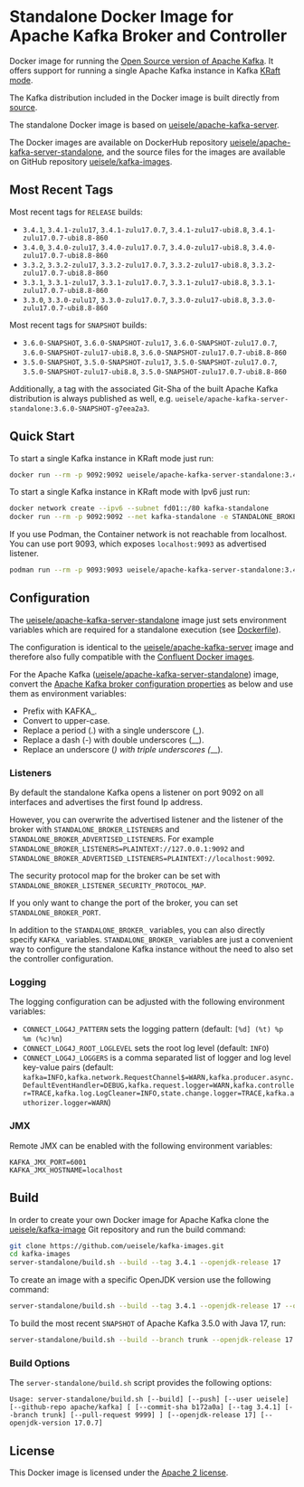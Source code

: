 # Standalone Docker Image for Apache Kafka Broker and Controller

Docker image for running the [Open Source version of Apache Kafka](https://github.com/apache/kafka/).
It offers support for running a single Apache Kafka instance in Kafka [KRaft mode](https://github.com/apache/kafka/blob/3.3.1/config/kraft/README.md).

The Kafka distribution included in the Docker image is built directly from [source](https://github.com/apache/kafka/).

The standalone Docker image is based on [ueisele/apache-kafka-server](https://hub.docker.com/repository/docker/ueisele/apache-kafka-server). 

The Docker images are available on DockerHub repository [ueisele/apache-kafka-server-standalone](https://hub.docker.com/repository/docker/ueisele/apache-kafka-server), and the source files for the images are available on GitHub repository [ueisele/kafka-images](https://github.com/ueisele/kafka-images).

## Most Recent Tags

Most recent tags for `RELEASE` builds:

* `3.4.1`, `3.4.1-zulu17`, `3.4.1-zulu17.0.7`, `3.4.1-zulu17-ubi8.8`, `3.4.1-zulu17.0.7-ubi8.8-860`
* `3.4.0`, `3.4.0-zulu17`, `3.4.0-zulu17.0.7`, `3.4.0-zulu17-ubi8.8`, `3.4.0-zulu17.0.7-ubi8.8-860`
* `3.3.2`, `3.3.2-zulu17`, `3.3.2-zulu17.0.7`, `3.3.2-zulu17-ubi8.8`, `3.3.2-zulu17.0.7-ubi8.8-860`
* `3.3.1`, `3.3.1-zulu17`, `3.3.1-zulu17.0.7`, `3.3.1-zulu17-ubi8.8`, `3.3.1-zulu17.0.7-ubi8.8-860`
* `3.3.0`, `3.3.0-zulu17`, `3.3.0-zulu17.0.7`, `3.3.0-zulu17-ubi8.8`, `3.3.0-zulu17.0.7-ubi8.8-860`

Most recent tags for `SNAPSHOT` builds:

* `3.6.0-SNAPSHOT`, `3.6.0-SNAPSHOT-zulu17`, `3.6.0-SNAPSHOT-zulu17.0.7`, `3.6.0-SNAPSHOT-zulu17-ubi8.8`, `3.6.0-SNAPSHOT-zulu17.0.7-ubi8.8-860`
* `3.5.0-SNAPSHOT`, `3.5.0-SNAPSHOT-zulu17`, `3.5.0-SNAPSHOT-zulu17.0.7`, `3.5.0-SNAPSHOT-zulu17-ubi8.8`, `3.5.0-SNAPSHOT-zulu17.0.7-ubi8.8-860`

Additionally, a tag with the associated Git-Sha of the built Apache Kafka distribution is always published as well, e.g. `ueisele/apache-kafka-server-standalone:3.6.0-SNAPSHOT-g7eea2a3`.

## Quick Start

To start a single Kafka instance in KRaft mode just run: 

```bash
docker run --rm -p 9092:9092 ueisele/apache-kafka-server-standalone:3.4.1
```

To start a single Kafka instance in KRaft mode with Ipv6 just run: 

```bash
docker network create --ipv6 --subnet fd01::/80 kafka-standalone
docker run --rm -p 9092:9092 --net kafka-standalone -e STANDALONE_BROKER_IP_VERSION=ipv6 ueisele/apache-kafka-server-standalone:3.4.1
```

If you use Podman, the Container network is not reachable from localhost.
You can use port 9093, which exposes `localhost:9093` as advertised listener. 

```bash
podman run --rm -p 9093:9093 ueisele/apache-kafka-server-standalone:3.4.1
```

## Configuration

The [ueisele/apache-kafka-server-standalone](https://hub.docker.com/repository/registry-1.docker.io/ueisele/apache-kafka-server/) image just sets environment variables which are required for a standalone execution (see [Dockerfile](server-standalone/Dockerfile.ubi8)). 

The configuration is identical to the [ueisele/apache-kafka-server](https://hub.docker.com/repository/docker/ueisele/apache-kafka-server) image and therefore also fully compatible with the [Confluent Docker images](https://docs.confluent.io/platform/current/installation/docker/config-reference.html#confluent-ak-configuration).

For the Apache Kafka ([ueisele/apache-kafka-server-standalone](https://hub.docker.com/repository/registry-1.docker.io/ueisele/apache-kafka-server/)) image, convert the [Apache Kafka broker configuration properties](https://kafka.apache.org/documentation/#brokerconfigs) as below and use them as environment variables:

* Prefix with KAFKA_.
* Convert to upper-case.
* Replace a period (.) with a single underscore (_).
* Replace a dash (-) with double underscores (__).
* Replace an underscore (_) with triple underscores (___).

### Listeners

By default the standalone Kafka opens a listener on port 9092 on all interfaces and advertises the first found Ip address.

However, you can overwrite the advertised listener and the listener of the broker with `STANDALONE_BROKER_LISTENERS` and `STANDALONE_BROKER_ADVERTISED_LISTENERS`.
For example `STANDALONE_BROKER_LISTENERS=PLAINTEXT://127.0.0.1:9092` and `STANDALONE_BROKER_ADVERTISED_LISTENERS=PLAINTEXT://localhost:9092`.

The security protocol map for the broker can be set with `STANDALONE_BROKER_LISTENER_SECURITY_PROTOCOL_MAP`.

If you only want to change the port of the broker, you can set `STANDALONE_BROKER_PORT`.

In addition to the `STANDALONE_BROKER_` variables, you can also directly specify `KAFKA_` variables.
`STANDALONE_BROKER_` variables are just a convenient way to configure the standalone Kafka instance without the need to also set the controller configuration. 

### Logging

The logging configuration can be adjusted with the following environment variables:

* `CONNECT_LOG4J_PATTERN` sets the logging pattern (default: `[%d] (%t) %p %m (%c)%n`)
* `CONNECT_LOG4J_ROOT_LOGLEVEL` sets the root log level (default: `INFO`)
* `CONNECT_LOG4J_LOGGERS` is a comma separated list of logger and log level key-value pairs 
  (default: `kafka=INFO,kafka.network.RequestChannel$=WARN,kafka.producer.async.DefaultEventHandler=DEBUG,kafka.request.logger=WARN,kafka.controller=TRACE,kafka.log.LogCleaner=INFO,state.change.logger=TRACE,kafka.authorizer.logger=WARN`)

### JMX

Remote JMX can be enabled with the following environment variables:

```properties
KAFKA_JMX_PORT=6001
KAFKA_JMX_HOSTNAME=localhost
```

## Build

In order to create your own Docker image for Apache Kafka clone the [ueisele/kafka-image](https://github.com/ueisele/kafka-images) Git repository and run the build command:

```bash
git clone https://github.com/ueisele/kafka-images.git
cd kafka-images
server-standalone/build.sh --build --tag 3.4.1 --openjdk-release 17
```

To create an image with a specific OpenJDK version use the following command:

```bash
server-standalone/build.sh --build --tag 3.4.1 --openjdk-release 17 --openjdk-version 17.0.7
```

To build the most recent `SNAPSHOT` of Apache Kafka 3.5.0 with Java 17, run:

```bash
server-standalone/build.sh --build --branch trunk --openjdk-release 17
```

### Build Options

The `server-standalone/build.sh` script provides the following options:

`Usage: server-standalone/build.sh [--build] [--push] [--user ueisele] [--github-repo apache/kafka] [ [--commit-sha b172a0a] [--tag 3.4.1] [--branch trunk] [--pull-request 9999] ] [--openjdk-release 17] [--openjdk-version 17.0.7]`

## License 

This Docker image is licensed under the [Apache 2 license](https://github.com/ueisele/kafka-images/blob/main/LICENSE).